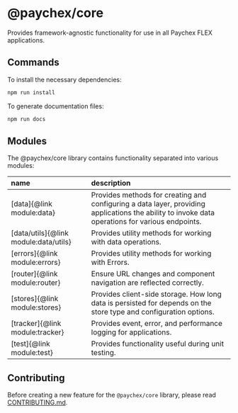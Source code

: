 # @paychex/core

Provides framework-agnostic functionality for use in all Paychex FLEX applications.

## Commands

To install the necessary dependencies:

```bash
npm run install
```

To generate documentation files:

```bash
npm run docs
```

## Modules

The @paychex/core library contains functionality separated into various modules:

name | description
:--- | :---
[data]{@link module:data} | Provides methods for creating and configuring a data layer, providing applications the ability to invoke data operations for various endpoints.
[data/utils]{@link module:data/utils} | Provides utility methods for working with data operations.
[errors]{@link module:errors} | Provides utility methods for working with Errors.
[router]{@link module:router} | Ensure URL changes and component navigation are reflected correctly.
[stores]{@link module:stores} | Provides client-side storage. How long data is persisted for depends on the store type and configuration options.
[tracker]{@link module:tracker} | Provides event, error, and performance logging for applications.
[test]{@link module:test} | Provides functionality useful during unit testing.

## Contributing

Before creating a new feature for the `@paychex/core` library, please read [CONTRIBUTING.md](https://code.paychex.com/projects/HTML5/repos/paychex-core/browse/CONTRIBUTING.md?at=refs%2Fheads%2Fdevelop).
